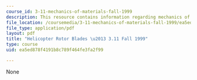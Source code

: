 ```yaml
---
course_id: 3-11-mechanics-of-materials-fall-1999
description: This resource contains information regarding mechanics of materials.
file_location: /coursemedia/3-11-mechanics-of-materials-fall-1999/ea5ed878f4191b8c789f464fe3fa2f99_MIT3_11F99_blades.pdf
file_type: application/pdf
layout: pdf
title: "Helicopter Rotor Blades \u2013 3.11 Fall 1999"
type: course
uid: ea5ed878f4191b8c789f464fe3fa2f99

---
```

None